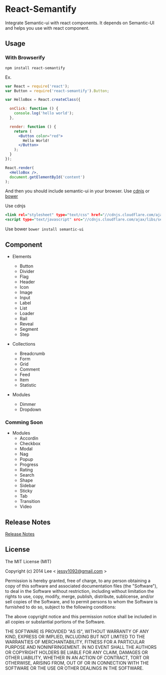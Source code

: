 React-Semantify
=============
Integrate Semantic-ui with react components. It depends on Semantic-UI and helps you use with react component.

## Usage

### With Browserify

`npm install react-semantify`

Ex.
```app.jsx
var React = require('react');
var Button = require('react-semantify').Button;

var HelloBox = React.createClass({

  onClick: function () {
    console.log('hello world');
  },

  render: function () {
    return (
      <Button color="red">
        Hello World!
      </Button>
    );
  }
});

React.render(
  <HelloBox />,
  document.getElementById('content')
);
```

And then you should include semantic-ui in your browser. Use [cdnjs](https://cdnjs.com/libraries/semantic-ui) or [bower](http://bower.io/)

Use cdnjs
```index.html
<link rel="stylesheet" type="text/css" href="//cdnjs.cloudflare.com/ajax/libs/semantic-ui/1.0.1/semantic.min.css">
<script type="text/javascript" src="//cdnjs.cloudflare.com/ajax/libs/semantic-ui/1.2.0/semantic.min.js">
```

Use bower
`bower install semantic-ui`


## Component

- Elements
  + Button
  + Divider
  + Flag
  + Header
  + Icon
  + Image
  + Input
  + Label
  + List
  + Loader
  + Rail
  + Reveal
  + Segment
  + Step

- Collections
  + Breadcrumb
  + Form
  + Grid
  + Comment
  + Feed
  + Item
  + Statistic

- Modules
  + Dimmer
  + Dropdown

### Comming Soon

- Modules
  + Accordin
  + Checkbox
  + Modal
  + Nag
  + Popup
  + Progress
  + Rating
  + Search
  + Shape
  + Sidebar
  + Sticky
  + Tab
  + Transition
  + Video

## Release Notes

[Release Notes](https://github.com/jessy1092/react-semantify/blob/master/RELEASE-NOTES.md)

## License

The MIT License (MIT)

Copyright (c) 2014 Lee  < jessy1092@gmail.com >

Permission is hereby granted, free of charge, to any person obtaining a copy of
this software and associated documentation files (the "Software"), to deal in
the Software without restriction, including without limitation the rights to
use, copy, modify, merge, publish, distribute, sublicense, and/or sell copies of
the Software, and to permit persons to whom the Software is furnished to do so,
subject to the following conditions:

The above copyright notice and this permission notice shall be included in all
copies or substantial portions of the Software.

THE SOFTWARE IS PROVIDED "AS IS", WITHOUT WARRANTY OF ANY KIND, EXPRESS OR
IMPLIED, INCLUDING BUT NOT LIMITED TO THE WARRANTIES OF MERCHANTABILITY, FITNESS
FOR A PARTICULAR PURPOSE AND NONINFRINGEMENT. IN NO EVENT SHALL THE AUTHORS OR
COPYRIGHT HOLDERS BE LIABLE FOR ANY CLAIM, DAMAGES OR OTHER LIABILITY, WHETHER
IN AN ACTION OF CONTRACT, TORT OR OTHERWISE, ARISING FROM, OUT OF OR IN
CONNECTION WITH THE SOFTWARE OR THE USE OR OTHER DEALINGS IN THE SOFTWARE.
